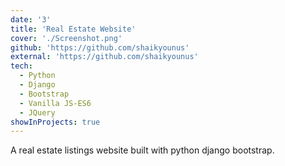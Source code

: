 ```yaml
---
date: '3'
title: 'Real Estate Website'
cover: './Screenshot.png'
github: 'https://github.com/shaikyounus'
external: 'https://github.com/shaikyounus'
tech:
  - Python
  - Django
  - Bootstrap
  - Vanilla JS-ES6 
  - JQuery
showInProjects: true
---
```


A real estate listings website built with python django bootstrap.